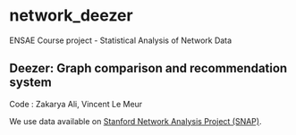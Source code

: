 # network_deezer
ENSAE Course project - Statistical Analysis of Network Data  
## Deezer: Graph comparison and recommendation system

Code : Zakarya Ali, Vincent Le Meur

We use data available on [Stanford Network Analysis Project (SNAP)](http://snap.stanford.edu/data/gemsec_deezer_dataset.html).
